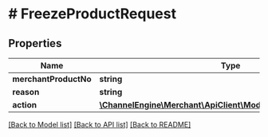 # # FreezeProductRequest

## Properties

Name | Type | Description | Notes
------------ | ------------- | ------------- | -------------
**merchantProductNo** | **string** |  |
**reason** | **string** |  |
**action** | [**\ChannelEngine\Merchant\ApiClient\Model\FreezingActionRequest**](FreezingActionRequest.md) |  |

[[Back to Model list]](../../README.md#models) [[Back to API list]](../../README.md#endpoints) [[Back to README]](../../README.md)
